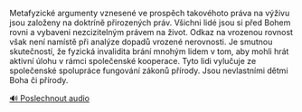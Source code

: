
Metafyzické argumenty vznesené ve prospěch takovéhoto práva na výživu jsou založeny na doktríně přirozených práv. Všichni lidé jsou si před Bohem rovni a vybaveni nezcizitelným právem na život. Odkaz na vrozenou rovnost však není namístě při analýze dopadů vrozené nerovnosti. Je smutnou skutečností, že fyzická invalidita brání mnohým lidem v tom, aby mohli hrát aktivní úlohu v rámci společenské kooperace. Tyto lidi vylučuje ze společenské spolupráce fungování zákonů přírody. Jsou nevlastními dětmi Boha či přírody.

[🔊 Poslechnout audio](/data/7-paragraphs/audio/chapter_165/para_010-Metafyzick-argumenty-vznesen-ve-prospch-takovh.mp3)

